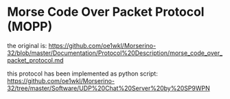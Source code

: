# Morse Code Over Packet Protocol (MOPP)
the original is: https://github.com/oe1wkl/Morserino-32/blob/master/Documentation/Protocol%20Description/morse_code_over_packet_protocol.md

this protocol has been implemented as python script: 
https://github.com/oe1wkl/Morserino-32/tree/master/Software/UDP%20Chat%20Server%20by%20SP9WPN
